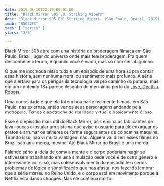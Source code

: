 ```yaml
---
date: 2019-06-10T22:19:09-03:00
title: "Black Mirror S05 E01 Striking Vipers"
desc: "Black Mirror S05 E01 Striking Vipers. (São Paulo, Brasil, 2019). Dirigido por Owen Harris. Escrito por Charlie Brooker. Com Anthony Mackie, Yahya Abdul-Mateen II, Nicole Beharie."
imdb: "8503298"
tags: [ "series" ]
stars: "3/5"

---
```

Black Mirror S05 abre com uma história de broderagem filmada em São Paulo, Brazil, lugar do universo onde mais tem broderagem. Pra quem desconhece o termo, é quando você é viado, mas só com seu abiguinho.

O que me incomoda nisso tudo é um episódio de uma hora só pra contar essa história, sem nenhuma moral ou sentimento mais profundo. A série que alertava para os perigos da tecnologia vai pro caminho da putaria, mas em um conteúdo 18+ parece desenho de menininha perto do [Love, Death + Robots](/amor-morte-e-robos).

Uma curiosidade é que ela foi em boa parte realmente filmada em São Paulo, nas externas, então vemos seus personagens andando pela metrópole. Temos o apetrecho de realidade virtual e basicamente é isso.

Esse é o episódio mais útil do Black Mirror, pois ensina as fabricantes de lava-louças a instalar um sistema que avise o usuário para ele enxaguar os pratos e arrumar os talheres de forma segura antes de colocar na máquina. Tirando isso, não vi muita vantagem não. Alguém vai dizer: esses filmes no Brazil são uma merda, mesmo. Até Black Mirror no Brasil é uma merda.

Falando sério, a ideia de como a mente e o corpo poderiam reagir se estivessem trabalhando em uma simulação onde você é de outro gênero é interessante por si só, mas o desenvolvimento do episódio tem sérios problemas de lógica e simplificação que nos afasta, nos fazendo lembrar que a série morreu no Reino Unido, e o corpo está em movimento porque a Netflix está dando choques. Mas ele continua morto.
